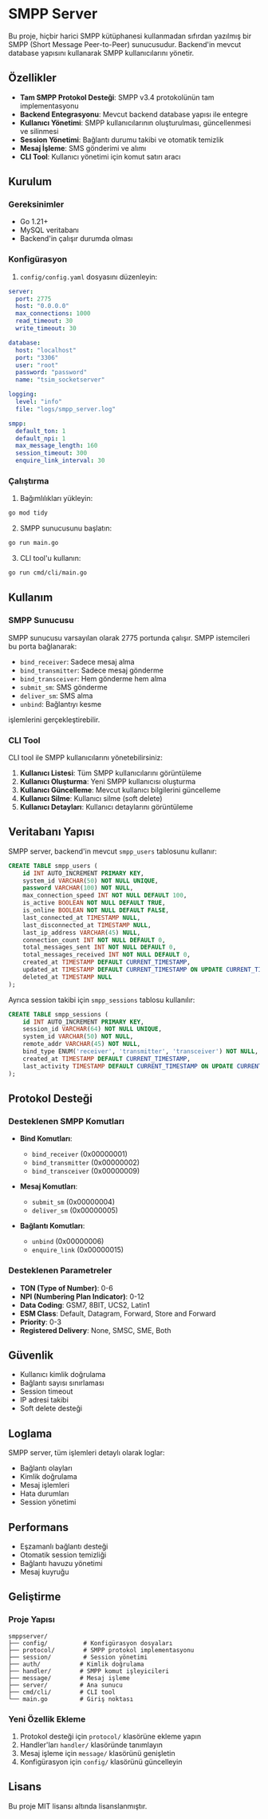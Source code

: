 # SMPP Server

Bu proje, hiçbir harici SMPP kütüphanesi kullanmadan sıfırdan yazılmış bir SMPP (Short Message Peer-to-Peer) sunucusudur. Backend'in mevcut database yapısını kullanarak SMPP kullanıcılarını yönetir.

## Özellikler

- **Tam SMPP Protokol Desteği**: SMPP v3.4 protokolünün tam implementasyonu
- **Backend Entegrasyonu**: Mevcut backend database yapısı ile entegre
- **Kullanıcı Yönetimi**: SMPP kullanıcılarının oluşturulması, güncellenmesi ve silinmesi
- **Session Yönetimi**: Bağlantı durumu takibi ve otomatik temizlik
- **Mesaj İşleme**: SMS gönderimi ve alımı
- **CLI Tool**: Kullanıcı yönetimi için komut satırı aracı

## Kurulum

### Gereksinimler

- Go 1.21+
- MySQL veritabanı
- Backend'in çalışır durumda olması

### Konfigürasyon

1. `config/config.yaml` dosyasını düzenleyin:

```yaml
server:
  port: 2775
  host: "0.0.0.0"
  max_connections: 1000
  read_timeout: 30
  write_timeout: 30

database:
  host: "localhost"
  port: "3306"
  user: "root"
  password: "password"
  name: "tsim_socketserver"

logging:
  level: "info"
  file: "logs/smpp_server.log"

smpp:
  default_ton: 1
  default_npi: 1
  max_message_length: 160
  session_timeout: 300
  enquire_link_interval: 30
```

### Çalıştırma

1. Bağımlılıkları yükleyin:
```bash
go mod tidy
```

2. SMPP sunucusunu başlatın:
```bash
go run main.go
```

3. CLI tool'u kullanın:
```bash
go run cmd/cli/main.go
```

## Kullanım

### SMPP Sunucusu

SMPP sunucusu varsayılan olarak 2775 portunda çalışır. SMPP istemcileri bu porta bağlanarak:

- `bind_receiver`: Sadece mesaj alma
- `bind_transmitter`: Sadece mesaj gönderme  
- `bind_transceiver`: Hem gönderme hem alma
- `submit_sm`: SMS gönderme
- `deliver_sm`: SMS alma
- `unbind`: Bağlantıyı kesme

işlemlerini gerçekleştirebilir.

### CLI Tool

CLI tool ile SMPP kullanıcılarını yönetebilirsiniz:

1. **Kullanıcı Listesi**: Tüm SMPP kullanıcılarını görüntüleme
2. **Kullanıcı Oluşturma**: Yeni SMPP kullanıcısı oluşturma
3. **Kullanıcı Güncelleme**: Mevcut kullanıcı bilgilerini güncelleme
4. **Kullanıcı Silme**: Kullanıcı silme (soft delete)
5. **Kullanıcı Detayları**: Kullanıcı detaylarını görüntüleme

## Veritabanı Yapısı

SMPP server, backend'in mevcut `smpp_users` tablosunu kullanır:

```sql
CREATE TABLE smpp_users (
    id INT AUTO_INCREMENT PRIMARY KEY,
    system_id VARCHAR(50) NOT NULL UNIQUE,
    password VARCHAR(100) NOT NULL,
    max_connection_speed INT NOT NULL DEFAULT 100,
    is_active BOOLEAN NOT NULL DEFAULT TRUE,
    is_online BOOLEAN NOT NULL DEFAULT FALSE,
    last_connected_at TIMESTAMP NULL,
    last_disconnected_at TIMESTAMP NULL,
    last_ip_address VARCHAR(45) NULL,
    connection_count INT NOT NULL DEFAULT 0,
    total_messages_sent INT NOT NULL DEFAULT 0,
    total_messages_received INT NOT NULL DEFAULT 0,
    created_at TIMESTAMP DEFAULT CURRENT_TIMESTAMP,
    updated_at TIMESTAMP DEFAULT CURRENT_TIMESTAMP ON UPDATE CURRENT_TIMESTAMP,
    deleted_at TIMESTAMP NULL
);
```

Ayrıca session takibi için `smpp_sessions` tablosu kullanılır:

```sql
CREATE TABLE smpp_sessions (
    id INT AUTO_INCREMENT PRIMARY KEY,
    session_id VARCHAR(64) NOT NULL UNIQUE,
    system_id VARCHAR(50) NOT NULL,
    remote_addr VARCHAR(45) NOT NULL,
    bind_type ENUM('receiver', 'transmitter', 'transceiver') NOT NULL,
    created_at TIMESTAMP DEFAULT CURRENT_TIMESTAMP,
    last_activity TIMESTAMP DEFAULT CURRENT_TIMESTAMP ON UPDATE CURRENT_TIMESTAMP
);
```

## Protokol Desteği

### Desteklenen SMPP Komutları

- **Bind Komutları**:
  - `bind_receiver` (0x00000001)
  - `bind_transmitter` (0x00000002)
  - `bind_transceiver` (0x00000009)

- **Mesaj Komutları**:
  - `submit_sm` (0x00000004)
  - `deliver_sm` (0x00000005)

- **Bağlantı Komutları**:
  - `unbind` (0x00000006)
  - `enquire_link` (0x00000015)

### Desteklenen Parametreler

- **TON (Type of Number)**: 0-6
- **NPI (Numbering Plan Indicator)**: 0-12
- **Data Coding**: GSM7, 8BIT, UCS2, Latin1
- **ESM Class**: Default, Datagram, Forward, Store and Forward
- **Priority**: 0-3
- **Registered Delivery**: None, SMSC, SME, Both

## Güvenlik

- Kullanıcı kimlik doğrulama
- Bağlantı sayısı sınırlaması
- Session timeout
- IP adresi takibi
- Soft delete desteği

## Loglama

SMPP server, tüm işlemleri detaylı olarak loglar:

- Bağlantı olayları
- Kimlik doğrulama
- Mesaj işlemleri
- Hata durumları
- Session yönetimi

## Performans

- Eşzamanlı bağlantı desteği
- Otomatik session temizliği
- Bağlantı havuzu yönetimi
- Mesaj kuyruğu

## Geliştirme

### Proje Yapısı

```
smppserver/
├── config/          # Konfigürasyon dosyaları
├── protocol/        # SMPP protokol implementasyonu
├── session/         # Session yönetimi
├── auth/           # Kimlik doğrulama
├── handler/        # SMPP komut işleyicileri
├── message/        # Mesaj işleme
├── server/         # Ana sunucu
├── cmd/cli/        # CLI tool
└── main.go         # Giriş noktası
```

### Yeni Özellik Ekleme

1. Protokol desteği için `protocol/` klasörüne ekleme yapın
2. Handler'ları `handler/` klasöründe tanımlayın
3. Mesaj işleme için `message/` klasörünü genişletin
4. Konfigürasyon için `config/` klasörünü güncelleyin

## Lisans

Bu proje MIT lisansı altında lisanslanmıştır. 